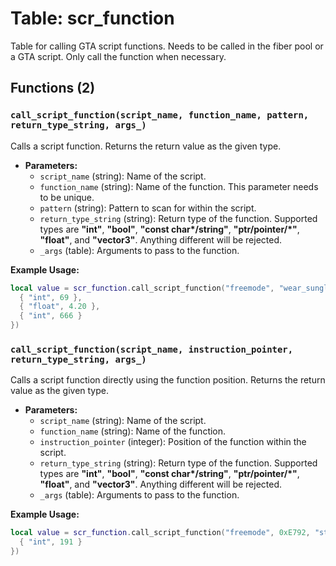 # Table: scr_function

Table for calling GTA script functions. Needs to be called in the fiber pool or a GTA script. Only call the function when necessary.

## Functions (2)

### `call_script_function(script_name, function_name, pattern, return_type_string, args_)`

Calls a script function. Returns the return value as the given type.

- **Parameters:**
  - `script_name` (string): Name of the script.
  - `function_name` (string): Name of the function. This parameter needs to be unique.
  - `pattern` (string): Pattern to scan for within the script.
  - `return_type_string` (string): Return type of the function. Supported types are **"int"**, **"bool"**, **"const char\*/string"**, **"ptr/pointer/*"**, **"float"**, and **"vector3"**. Anything different will be rejected.
  - `_args` (table): Arguments to pass to the function.

**Example Usage:**
```lua
local value = scr_function.call_script_function("freemode", "wear_sunglasses_at_night", "69 42 06 66", "bool", {
  { "int", 69 },
  { "float", 4.20 },
  { "int", 666 }
})
```

### `call_script_function(script_name, instruction_pointer, return_type_string, args_)`

Calls a script function directly using the function position. Returns the return value as the given type.

- **Parameters:**
  - `script_name` (string): Name of the script.
  - `function_name` (string): Name of the function.
  - `instruction_pointer` (integer): Position of the function within the script.
  - `return_type_string` (string): Return type of the function. Supported types are **"int"**, **"bool"**, **"const char\*/string"**, **"ptr/pointer/*"**, **"float"**, and **"vector3"**. Anything different will be rejected.
  - `_args` (table): Arguments to pass to the function.

**Example Usage:**
```lua
local value = scr_function.call_script_function("freemode", 0xE792, "string", {
  { "int", 191 }
})
```